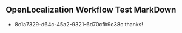 ## OpenLocalization Workflow Test MarkDown
* 8c1a7329-d64c-45a2-9321-6d70cfb9c38c thanks!

<!--HONumber=Jul16_HO3-->


